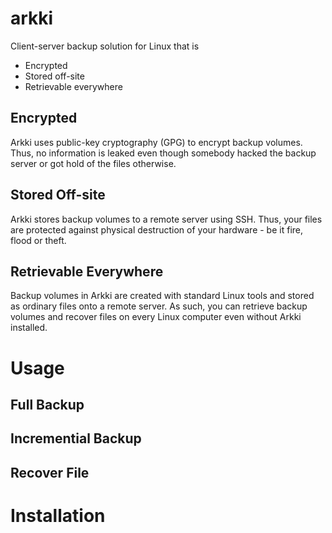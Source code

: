 # arkki
Client-server backup solution for Linux that is

  * Encrypted
  * Stored off-site
  * Retrievable everywhere

## Encrypted

Arkki uses public-key cryptography (GPG) to encrypt backup volumes.  Thus, no
information is leaked even though somebody hacked the backup server or got
hold of the files otherwise.

## Stored Off-site

Arkki stores backup volumes to a remote server using SSH.  Thus, your files are
protected against physical destruction of your hardware - be it fire, flood or
theft.

## Retrievable Everywhere

Backup volumes in Arkki are created with standard Linux tools and stored as
ordinary files onto a remote server.  As such, you can retrieve backup volumes
and recover files on every Linux computer even without Arkki installed.


# Usage

## Full Backup

## Incremential Backup

## Recover File


# Installation 

